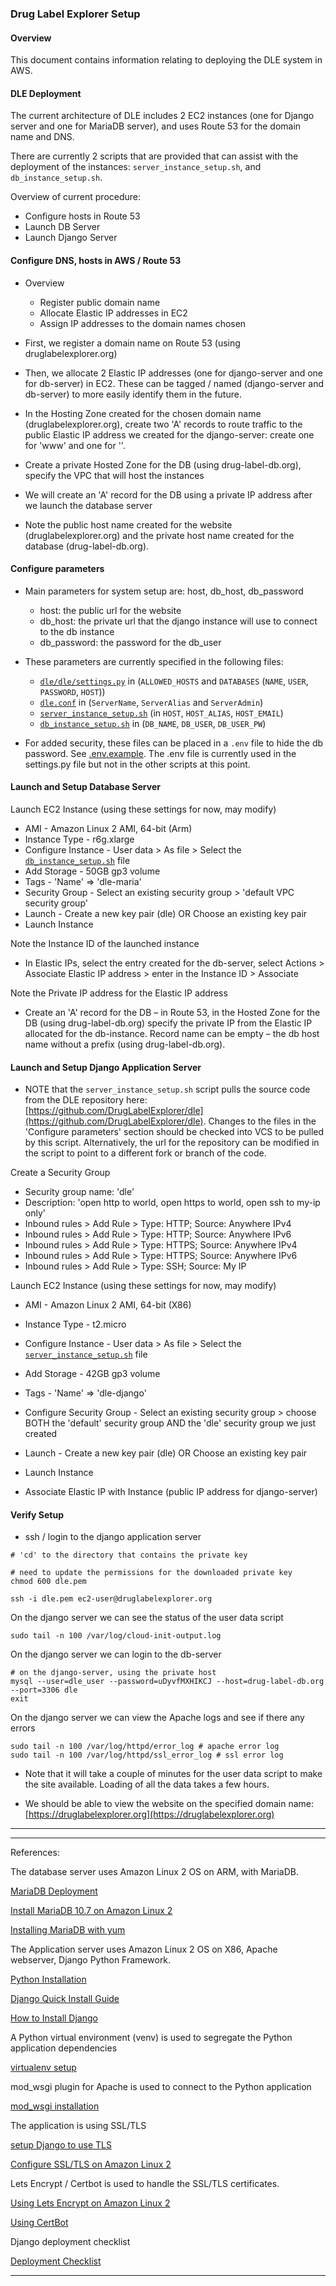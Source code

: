 
### Drug Label Explorer Setup

#### Overview

This document contains information relating to deploying the DLE system in AWS.

#### DLE Deployment

The current architecture of DLE includes 2 EC2 instances (one for Django server and one for MariaDB server), and uses Route 53 for the domain name and DNS.

There are currently 2 scripts that are provided that can assist with the deployment of the instances: `server_instance_setup.sh`, and `db_instance_setup.sh`.

Overview of current procedure:

- Configure hosts in Route 53
- Launch DB Server
- Launch Django Server


#### Configure DNS, hosts in AWS / Route 53

- Overview
  - Register public domain name
  - Allocate Elastic IP addresses in EC2
  - Assign IP addresses to the domain names chosen

- First, we register a domain name on Route 53 (using druglabelexplorer.org)
- Then, we allocate 2 Elastic IP addresses (one for django-server and one for db-server) in EC2. These can be tagged / named (django-server and db-server) to more easily identify them in the future.
- In the Hosting Zone created for the chosen domain name (druglabelexplorer.org), create two 'A' records to route traffic to the public Elastic IP address we created for the django-server: create one for 'www' and one for ''.
- Create a private Hosted Zone for the DB (using drug-label-db.org), specify the VPC that will host the instances
- We will create an 'A' record for the DB using a private IP address after we launch the database server
- Note the public host name created for the website (druglabelexplorer.org) and the private host name created for the database (drug-label-db.org).

#### Configure parameters

- Main parameters for system setup are: host, db\_host, db\_password
  - host: the public url for the website
  - db\_host: the private url that the django instance will use to connect to the db instance
  - db\_password: the password for the db_user

- These parameters are currently specified in the following files: 
    - [`dle/dle/settings.py`](../../dle/dle/settings.py) in (`ALLOWED_HOSTS` and `DATABASES` (`NAME`, `USER`, `PASSWORD`, `HOST`))
    - [`dle.conf`](./dle.conf) in (`ServerName`, `ServerAlias` and `ServerAdmin`)
    - [`server_instance_setup.sh`](./server_instance_setup.sh) (in `HOST`, `HOST_ALIAS`, `HOST_EMAIL`)
    - [`db_instance_setup.sh`](./db_instance_setup.sh) in (`DB_NAME`, `DB_USER`, `DB_USER_PW`)

- For added security, these files can be placed in a `.env` file to hide the db password. See [.env.example](../../dle/.env.example). The .env file is currently used in the settings.py file but not in the other scripts at this point.

#### Launch and Setup Database Server

Launch EC2 Instance
(using these settings for now, may modify)

- AMI - Amazon Linux 2 AMI, 64-bit (Arm)
- Instance Type - r6g.xlarge
- Configure Instance - User data > As file > Select the [`db_instance_setup.sh`](./db_instance_setup.sh) file
- Add Storage - 50GB gp3 volume
- Tags - 'Name' => 'dle-maria'
- Security Group - Select an existing security group > 'default VPC security group'
- Launch - Create a new key pair (dle) OR Choose an existing key pair
- Launch Instance

Note the Instance ID of the launched instance
- In Elastic IPs, select the entry created for the db-server, select Actions > Associate Elastic IP address > enter in the Instance ID > Associate

Note the Private IP address for the Elastic IP address
- Create an 'A' record for the DB – in Route 53, in the Hosted Zone for the DB (using drug-label-db.org) specify the private IP from the Elastic IP allocated for the db-instance. Record name can be empty – the db host name without a prefix (using drug-label-db.org).


#### Launch and Setup Django Application Server

- NOTE that the `server_instance_setup.sh` script pulls the source code from the DLE repository here: [https://github.com/DrugLabelExplorer/dle](https://github.com/DrugLabelExplorer/dle). Changes to the files in the 'Configure parameters' section should be checked into VCS to be pulled by this script. Alternatively, the url for the repository can be modified in the script to point to a different fork or branch of the code.

Create a Security Group
- Security group name: 'dle'
- Description: 'open http to world, open https to world, open ssh to my-ip only'
- Inbound rules > Add Rule > Type: HTTP; Source: Anywhere IPv4
- Inbound rules > Add Rule > Type: HTTP; Source: Anywhere IPv6
- Inbound rules > Add Rule > Type: HTTPS; Source: Anywhere IPv4
- Inbound rules > Add Rule > Type: HTTPS; Source: Anywhere IPv6
- Inbound rules > Add Rule > Type: SSH; Source: My IP

Launch EC2 Instance
(using these settings for now, may modify)

- AMI - Amazon Linux 2 AMI, 64-bit (X86)
- Instance Type - t2.micro
- Configure Instance - User data > As file > Select the [`server_instance_setup.sh`](./server_instance_setup.sh) file
- Add Storage - 42GB gp3 volume
- Tags - 'Name' => 'dle-django'
- Configure Security Group - Select an existing security group > choose BOTH the 'default' security group AND the 'dle' security group we just created
- Launch - Create a new key pair (dle) OR Choose an existing key pair
- Launch Instance


- Associate Elastic IP with Instance (public IP address for django-server)


#### Verify Setup

- ssh / login to the django application server

```
# 'cd' to the directory that contains the private key

# need to update the permissions for the downloaded private key
chmod 600 dle.pem

ssh -i dle.pem ec2-user@druglabelexplorer.org
```

On the django server we can see the status of the user data script
```
sudo tail -n 100 /var/log/cloud-init-output.log
```

On the django server we can login to the db-server
```
# on the django-server, using the private host
mysql --user=dle_user --password=uDyvfMXHIKCJ --host=drug-label-db.org --port=3306 dle
exit
```

On the django server we can view the Apache logs and see if there any errors
```
sudo tail -n 100 /var/log/httpd/error_log # apache error log
sudo tail -n 100 /var/log/httpd/ssl_error_log # ssl error log
```

- Note that it will take a couple of minutes for the user data script to make the site available. Loading of all the data takes a few hours.


- We should be able to view the website on the specified domain name: [https://druglabelexplorer.org](https://druglabelexplorer.org)

______
______

References: 

The database server uses Amazon Linux 2 OS on ARM, with MariaDB.

[MariaDB Deployment](https://mariadb.com/docs/deploy/)

[Install MariaDB 10.7 on Amazon Linux 2](https://techviewleo.com/how-to-install-mariadb-server-on-amazon-linux/)

[Installing MariaDB with yum](https://mariadb.com/kb/en/yum/)

The Application server uses Amazon Linux 2 OS on X86, Apache webserver, Django Python Framework.

[Python Installation](https://techviewleo.com/how-to-install-python-on-amazon-linux/)

[Django Quick Install Guide](https://docs.djangoproject.com/en/4.0/intro/install/)

[How to Install Django](https://docs.djangoproject.com/en/4.0/topics/install/)

A Python virtual environment (venv) is used to segregate the Python application dependencies

[virtualenv setup](https://aws.amazon.com/premiumsupport/knowledge-center/ec2-linux-python3-boto3/)

mod_wsgi plugin for Apache is used to connect to the Python application

[mod_wsgi installation](https://modwsgi.readthedocs.io/en/develop/user-guides/quick-installation-guide.html)

The application is using SSL/TLS

[setup Django to use TLS](https://stackoverflow.com/q/4323737/1807627)

[Configure SSL/TLS on Amazon Linux 2](https://docs.aws.amazon.com/AWSEC2/latest/UserGuide/SSL-on-amazon-linux-2.html)

Lets Encrypt / Certbot is used to handle the SSL/TLS certificates. 

[Using Lets Encrypt on Amazon Linux 2](https://aws.amazon.com/blogs/compute/extending-amazon-linux-2-with-epel-and-lets-encrypt/)

[Using CertBot](https://eff-certbot.readthedocs.io/en/stable/using.html)

Django deployment checklist

[Deployment Checklist](https://docs.djangoproject.com/en/4.0/howto/deployment/checklist/)

_____